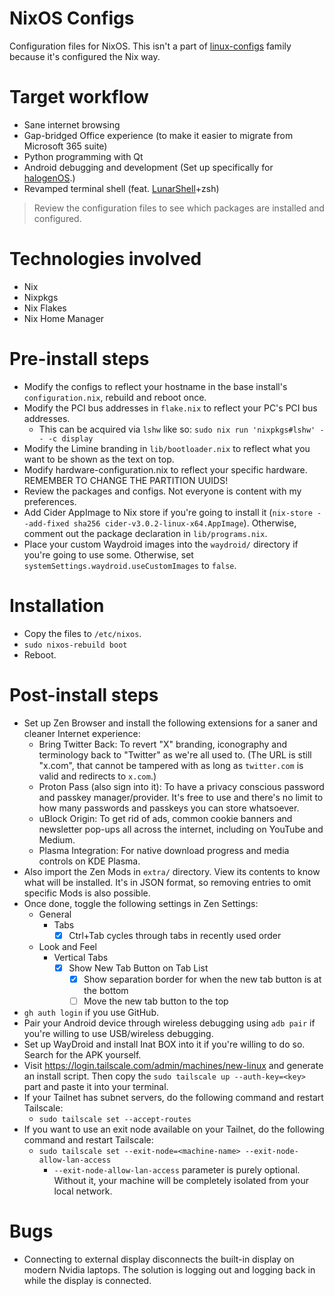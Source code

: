 # NixOS Configs

Configuration files for NixOS. This isn't a part of [linux-configs](https://github.com/kurtbahartr/linux-configs) family because it's configured the Nix way.

# Target workflow

- Sane internet browsing
- Gap-bridged Office experience (to make it easier to migrate from Microsoft 365 suite)
- Python programming with Qt
- Android debugging and development (Set up specifically for [halogenOS](https://github.com/halogenOS).)
- Revamped terminal shell (feat. [LunarShell](https://lunarshell.dev)+zsh)

> Review the configuration files to see which packages are installed and configured.

# Technologies involved

- Nix
- Nixpkgs
- Nix Flakes
- Nix Home Manager

# Pre-install steps

- Modify the configs to reflect your hostname in the base install's `configuration.nix`, rebuild and reboot once.
- Modify the PCI bus addresses in `flake.nix` to reflect your PC's PCI bus addresses.
  - This can be acquired via `lshw` like so: `sudo nix run 'nixpkgs#lshw' -- -c display`
- Modify the Limine branding in `lib/bootloader.nix` to reflect what you want to be shown as the text on top.
- Modify hardware-configuration.nix to reflect your specific hardware. REMEMBER TO CHANGE THE PARTITION UUIDS!
- Review the packages and configs. Not everyone is content with my preferences.
- Add Cider AppImage to Nix store if you're going to install it (`nix-store --add-fixed sha256 cider-v3.0.2-linux-x64.AppImage`). Otherwise, comment out the package declaration in `lib/programs.nix`.
- Place your custom Waydroid images into the `waydroid/` directory if you're going to use some. Otherwise, set `systemSettings.waydroid.useCustomImages` to `false`.

# Installation

- Copy the files to `/etc/nixos`.
- `sudo nixos-rebuild boot`
- Reboot.

# Post-install steps

- Set up Zen Browser and install the following extensions for a saner and cleaner Internet experience:
  - Bring Twitter Back: To revert "X" branding, iconography and terminology back to "Twitter" as we're all used to. (The URL is still "x.com", that cannot be tampered with as long as `twitter.com` is valid and redirects to `x.com`.)
  - Proton Pass (also sign into it): To have a privacy conscious password and passkey manager/provider. It's free to use and there's no limit to how many passwords and passkeys you can store whatsoever.
  - uBlock Origin: To get rid of ads, common cookie banners and newsletter pop-ups all across the internet, including on YouTube and Medium.
  - Plasma Integration: For native download progress and media controls on KDE Plasma.
- Also import the Zen Mods in `extra/` directory. View its contents to know what will be installed. It's in JSON format, so removing entries to omit specific Mods is also possible.
- Once done, toggle the following settings in Zen Settings:
  - General
    - Tabs
      - [x] Ctrl+Tab cycles through tabs in recently used order
  - Look and Feel
    - Vertical Tabs
      - [x] Show New Tab Button on Tab List
        - [x] Show separation border for when the new tab button is at the bottom
        - [ ] Move the new tab button to the top
- `gh auth login` if you use GitHub.
- Pair your Android device through wireless debugging using `adb pair` if you're willing to use USB/wireless debugging.
- Set up WayDroid and install Inat BOX into it if you're willing to do so. Search for the APK yourself.
- Visit https://login.tailscale.com/admin/machines/new-linux and generate an install script. Then copy the `sudo tailscale up --auth-key=<key>` part and paste it into your terminal.
- If your Tailnet has subnet servers, do the following command and restart Tailscale:
  - `sudo tailscale set --accept-routes`
- If you want to use an exit node available on your Tailnet, do the following command and restart Tailscale:
  - `sudo tailscale set --exit-node=<machine-name> --exit-node-allow-lan-access`
    - `--exit-node-allow-lan-access` parameter is purely optional. Without it, your machine will be completely isolated from your local network.

# Bugs

- Connecting to external display disconnects the built-in display on modern Nvidia laptops. The solution is logging out and logging back in while the display is connected.
